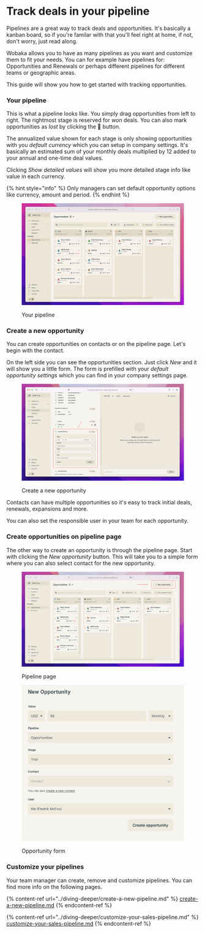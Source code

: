 # Track deals in your pipeline

Pipelines are a great way to track deals and opportunities. It's basically a kanban board, so if you're familar with that you'll feel right at home, if not, don't worry, just read along.

Wobaka allows you to have as many pipelines as you want and customize them to fit your needs. You can for example have pipelines for: Opportunities and Renewals or perhaps different pipelines for different teams or geographic areas.

This guide will show you how to get started with tracking opportunities.

### Your pipeline

This is what a pipeline looks like. You simply drag opportunities from left to right. The rightmost stage is reserved for _won_ deals. You can also mark opportunities as _lost_ by clicking the ⃠ button.

The annualized value shown for each stage is only showing opportunities with you _default currency_ which you can setup in company settings. It's basically an estimated sum of your monthly deals multiplied by 12 added to your annual and one-time deal values.

Clicking _Show detailed values_ will show you more detailed stage info like value in each currency.

{% hint style="info" %}
Only managers can set default opportunity options like currency, amount and period.
{% endhint %}

<figure><img src="../.gitbook/assets/Screen Shot 2022-08-24 at 09.09.24 (1).png" alt=""><figcaption><p>Your pipeline</p></figcaption></figure>

### Create a new opportunity

You can create opportunities on contacts or on the pipeline page. Let's begin with the contact.

On the left side you can see the opportunities section. Just click _New_ and it will show you a little form. The form is prefilled with your _default opportunity settings_ which you can find in your company settings page.

<figure><img src="../.gitbook/assets/Screen Shot 2022-08-25 at 08.50.19.png" alt=""><figcaption><p>Create a new opportunity</p></figcaption></figure>

Contacts can have multiple opportunities so it's easy to track initial deals, renewals, expansions and more.

You can also set the responsible user in your team for each opportunity.

### Create opportunities on pipeline page

The other way to create an opportunity is through the pipeline page. Start with clicking the _New opportunity_ button. This will take you to a simple form where you can also select contact for the new opportunity.

<figure><img src="../.gitbook/assets/Screen Shot 2022-08-25 at 08.54.43.png" alt=""><figcaption><p>Pipeline page</p></figcaption></figure>

<figure><img src="../.gitbook/assets/Screen Shot 2022-08-25 at 08.55.19.png" alt=""><figcaption><p>Opportunity form</p></figcaption></figure>

### Customize your pipelines

Your team manager can create, remove and customize pipelines. You can find more info on the following pages.

{% content-ref url="../diving-deeper/create-a-new-pipeline.md" %}
[create-a-new-pipeline.md](../diving-deeper/create-a-new-pipeline.md)
{% endcontent-ref %}

{% content-ref url="../diving-deeper/customize-your-sales-pipeline.md" %}
[customize-your-sales-pipeline.md](../diving-deeper/customize-your-sales-pipeline.md)
{% endcontent-ref %}
